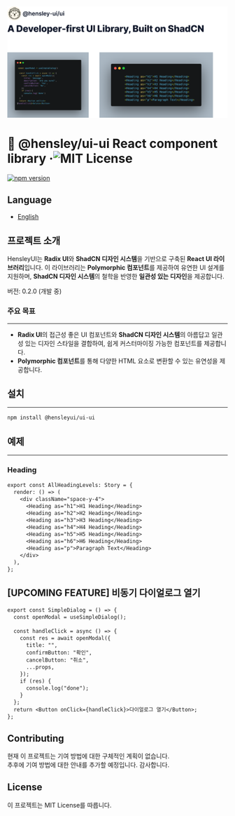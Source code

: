 ![hensley-ui](./hensley-ui.svg)

# 🦔 @hensley/ui-ui React component library &middot;![MIT License](https://img.shields.io/badge/license-MIT-blue.svg)

[![npm version](https://badge.fury.io/js/@hensley-ui%2Fui.svg)](https://badge.fury.io/js/@hensley-ui%2Fui)

## Language

- [English](README.en.md)

## 프로젝트 소개

HensleyUI는 **Radix UI**와 **ShadCN 디자인 시스템**을 기반으로 구축된 **React UI 라이브러리**입니다. 이 라이브러리는 **Polymorphic 컴포넌트**를 제공하여 유연한 UI 설계를 지원하며, **ShadCN 디자인 시스템**의 철학을 반영한 **일관성 있는 디자인**을 제공합니다.

버전: 0.2.0 (개발 중)

### 주요 목표

---

- **Radix UI**의 접근성 좋은 UI 컴포넌트와 **ShadCN 디자인 시스템**의 아름답고 일관성 있는 디자인 스타일을 결합하여, 쉽게 커스터마이징 가능한 컴포넌트를 제공합니다.
- **Polymorphic 컴포넌트**를 통해 다양한 HTML 요소로 변환할 수 있는 유연성을 제공합니다.

## 설치

---

```bash
npm install @hensleyui/ui-ui
```

## 예제

---

### Heading

```tsx
export const AllHeadingLevels: Story = {
  render: () => (
    <div className="space-y-4">
      <Heading as="h1">H1 Heading</Heading>
      <Heading as="h2">H2 Heading</Heading>
      <Heading as="h3">H3 Heading</Heading>
      <Heading as="h4">H4 Heading</Heading>
      <Heading as="h5">H5 Heading</Heading>
      <Heading as="h6">H6 Heading</Heading>
      <Heading as="p">Paragraph Text</Heading>
    </div>
  ),
};
```

## [UPCOMING FEATURE] 비동기 다이얼로그 열기

```tsx
export const SimpleDialog = () => {
  const openModal = useSimpleDialog();

  const handleClick = async () => {
    const res = await openModal({
      title: "",
      confirmButton: "확인",
      cancelButton: "취소",
      ...props,
    });
    if (res) {
      console.log("done");
    }
  };
  return <Button onClick={handleClick}>다이얼로그 열기</Button>;
};
```

## Contributing

현재 이 프로젝트는 기여 방법에 대한 구체적인 계획이 없습니다.  
추후에 기여 방법에 대한 안내를 추가할 예정입니다. 감사합니다.

## License

이 프로젝트는 MIT License를 따릅니다.
